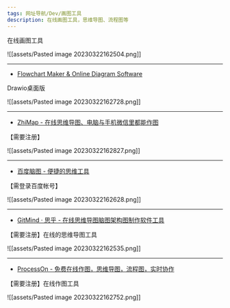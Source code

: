```yaml
---
tags: 网址导航/Dev/画图工具
description: 在线画图工具，思维导图、流程图等
---
```



在线画图工具

![[assets/Pasted image 20230322162504.png]]

---

- [Flowchart Maker & Online Diagram Software](https://app.diagrams.net/)

Drawio桌面版

![[assets/Pasted image 20230322162728.png]]

---

- [ZhiMap - 在线思维导图、电脑与手机微信里都能作图](https://zhimap.com/)

【需要注册】

![[assets/Pasted image 20230322162827.png]]

---

- [百度脑图 - 便捷的思维工具](https://naotu.baidu.com/)

【需登录百度帐号】

![[assets/Pasted image 20230322162628.png]]

---

- [GitMind · 思乎 - 在线思维导图脑图架构图制作软件工具](https://gitmind.cn/)

【需要注册】在线的思维导图工具

![[assets/Pasted image 20230322162535.png]]

---

- [ProcessOn - 免费在线作图，思维导图，流程图，实时协作](https://www.processon.com/)

【需要注册】在线作图工具

![[assets/Pasted image 20230322162752.png]]

